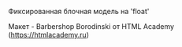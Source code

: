 Фиксированная блочная модель на 'float'

Макет - Barbershop Borodinski от HTML Academy (https://htmlacademy.ru)
